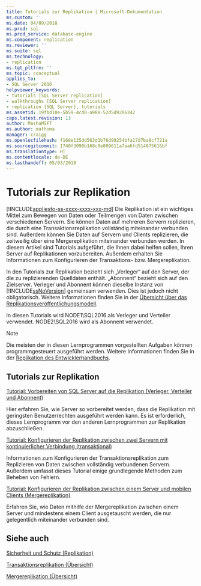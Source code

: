 ```yaml
---
title: Tutorials zur Replikation | Microsoft-Dokumentation
ms.custom: ''
ms.date: 04/09/2018
ms.prod: sql
ms.prod_service: database-engine
ms.component: replication
ms.reviewer: ''
ms.suite: sql
ms.technology:
- replication
ms.tgt_pltfrm: ''
ms.topic: conceptual
applies_to:
- SQL Server 2016
helpviewer_keywords:
- tutorials [SQL Server replication]
- walkthroughs [SQL Server replication]
- replication [SQL Server], tutorials
ms.assetid: 19fbd10e-5b59-4cd0-a988-52d5d9206242
caps.latest.revision: 13
author: MashaMSFT
ms.author: mathoma
manager: craigg
ms.openlocfilehash: f168e135dd563d1b76d99254bfa17d7ba8cf721a
ms.sourcegitcommit: 1740f3090b168c0e809611a7aa6fd514075616bf
ms.translationtype: HT
ms.contentlocale: de-DE
ms.lasthandoff: 05/03/2018
---
```

# <a name="replication-tutorials"></a>Tutorials zur Replikation
[!INCLUDE[appliesto-ss-xxxx-xxxx-xxx-md](../../includes/appliesto-ss-xxxx-xxxx-xxx-md.md)]
Die Replikation ist ein wichtiges Mittel zum Bewegen von Daten oder Teilmengen von Daten zwischen verschiedenen Servern. Sie können Daten auf mehreren Servern replizieren, die durch eine Transaktionsreplikation vollständig miteinander verbunden sind. Außerdem können Sie Daten auf Servern und Clients replizieren, die zeitweilig über eine Mergereplikation miteinander verbunden werden. In diesem Artikel sind Tutorials aufgeführt, die Ihnen dabei helfen sollen, Ihren Server auf Replikationen vorzubereiten. Außerdem erhalten Sie Informationen zum Konfigurieren der Transaktions- bzw. Mergereplikation. 
  
In den Tutorials zur Replikation bezieht sich „Verleger“ auf den Server, der die zu replizierenden Quelldaten enthält. „Abonnent“ bezieht sich auf den Zielserver. Verleger und Abonnent können dieselbe Instanz von [!INCLUDE[ssNoVersion](../../includes/ssnoversion-md.md)] gemeinsam verwenden. Dies ist jedoch nicht obligatorisch. Weitere Informationen finden Sie in der [Übersicht über das Replikationsveröffentlichungsmodell](../../relational-databases/replication/publish/replication-publishing-model-overview.md).  

In diesen Tutorials wird NODE1\SQL2016 als Verleger und Verteiler verwendet. NODE2\SQL2016 wird als Abonnent verwendet. 
  
> [!NOTE]  
> Die meisten der in diesen Lernprogrammen vorgestellten Aufgaben können programmgesteuert ausgeführt werden. Weitere Informationen finden Sie in der [Replikation des Entwicklerhandbuchs](../../relational-databases/replication/concepts/replication-developer-documentation.md).  
  
## <a name="replication-tutorials"></a>Tutorials zur Replikation  
[Tutorial: Vorbereiten von SQL Server auf die Replikation (Verleger, Verteiler und Abonnent)](../../relational-databases/replication/tutorial-preparing-the-server-for-replication.md) 
 
Hier erfahren Sie, wie Server so vorbereitet werden, dass die Replikation mit geringsten Benutzerrechten ausgeführt werden kann. Es ist erforderlich, dieses Lernprogramm vor den anderen Lernprogrammen zur Replikation abzuschließen.  
  
[Tutorial: Konfigurieren der Replikation zwischen zwei Servern mit kontinuierlicher Verbindung (transaktional)](../../relational-databases/replication/tutorial-replicating-data-between-continuously-connected-servers.md)

Informationen zum Konfigurieren der Transaktionsreplikation zum Replizieren von Daten zwischen vollständig verbundenen Servern. Außerdem umfasst dieses Tutorial einige grundlegende Methoden zum Beheben von Fehlern. 

  
[Tutorial: Konfigurieren der Replikation zwischen einem Server und mobilen Clients (Mergereplikation)](../../relational-databases/replication/tutorial-replicating-data-with-mobile-clients.md)

Erfahren Sie, wie Daten mithilfe der Mergereplikation zwischen einem Server und mindestens einem Client ausgetauscht werden, die nur gelegentlich miteinander verbunden sind.  
  
## <a name="see-also"></a>Siehe auch  
[Sicherheit und Schutz (Replikation)](../../relational-databases/replication/security/security-and-protection-replication.md) 

[Transaktionsreplikation (Übersicht)](https://docs.microsoft.com/en-us/sql/relational-databases/replication/transactional/transactional-replication) 

[Mergereplikation (Übersicht)](https://docs.microsoft.com/en-us/sql/relational-databases/replication/merge/merge-replication)

  